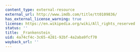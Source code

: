 ```yaml
---
content_type: external-resource
external_url: http://www.imdb.com/title/tt0109836/
has_external_license_warning: true
license: https://en.wikipedia.org/wiki/All_rights_reserved
status: ''
title: _Frankenstein_
uid: 4a74cf4c-3c65-4281-92bf-4a2aba9fcf70
wayback_url: ''
---
```

